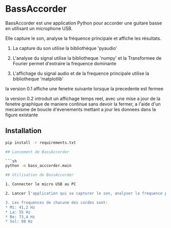 # BassAccorder

BassAccorder est une application Python pour accorder une guitare basse en utilisant un microphone USB. 

Elle capture le son, analyse la fréquence principale et affiche les résultats.

1. La capture du son utilise la bibliothèque 'pyaudio' 

2. L'analyse du signal utilise la bibliotheque 'numpy' et la Transformee de Fourier permet d'extraire la frequence dominante

3. L'affichage du signal audio et de la frequence principale utilise la bibliotheque 'matplotlib'

la version 0.1 affiche une fenetre suivante lorsque la precedente est fermee

la version 0.2 introduit un affichage temps reel, avec une mise a jour de la fenetre graphique de maniere continue sans devoir la fermer, a l'aide d'un mecanisme de boucle d'evenements mettant a jour les donnees dans la figure existante


## Installation

```sh
pip install -r requirements.txt

## Lancement de BassAccorder

```sh
python -m bass_acccorder.main

## Utilisation de BassAccorder

1. Connecter le micro USB au PC

2. Lancer l'application qui va capturer le son, analyser la frequence principale et afficher les resultats

3. Les frequences de chacune des cordes sont:
* Mi: 41,2 Hz
* La: 55 Hz
* Re: 73,4 Hz
* Sol: 98 Hz